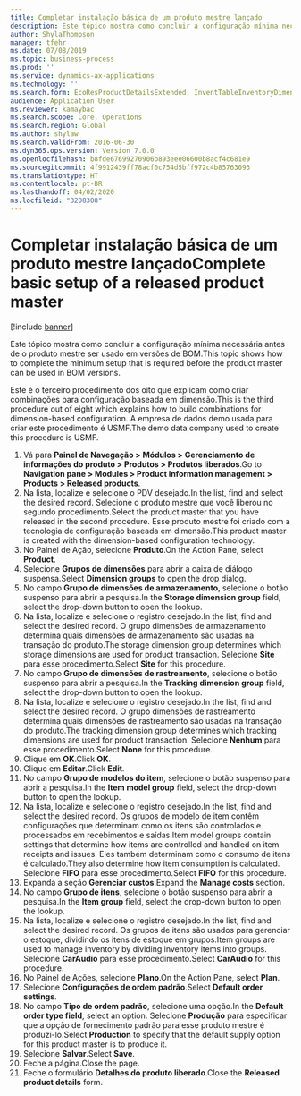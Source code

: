 ```yaml
---
title: Completar instalação básica de um produto mestre lançado
description: Este tópico mostra como concluir a configuração mínima necessária antes de o produto mestre ser usado em versões de BOM.
author: ShylaThompson
manager: tfehr
ms.date: 07/08/2019
ms.topic: business-process
ms.prod: ''
ms.service: dynamics-ax-applications
ms.technology: ''
ms.search.form: EcoResProductDetailsExtended, InventTableInventoryDimensionGroups, InventItemOrderSetup
audience: Application User
ms.reviewer: kamaybac
ms.search.scope: Core, Operations
ms.search.region: Global
ms.author: shylaw
ms.search.validFrom: 2016-06-30
ms.dyn365.ops.version: Version 7.0.0
ms.openlocfilehash: b8fde67699270906b893eee06600b8acf4c681e9
ms.sourcegitcommit: 4f9912439ff78acf0c754d5bff972c4b85763093
ms.translationtype: HT
ms.contentlocale: pt-BR
ms.lasthandoff: 04/02/2020
ms.locfileid: "3208308"
---
```

# <a name="complete-basic-setup-of-a-released-product-master"></a><span data-ttu-id="0eb76-103">Completar instalação básica de um produto mestre lançado</span><span class="sxs-lookup"><span data-stu-id="0eb76-103">Complete basic setup of a released product master</span></span>

[!include [banner](../../includes/banner.md)]

<span data-ttu-id="0eb76-104">Este tópico mostra como concluir a configuração mínima necessária antes de o produto mestre ser usado em versões de BOM.</span><span class="sxs-lookup"><span data-stu-id="0eb76-104">This topic shows how to complete the minimum setup that is required before the product master can be used in BOM versions.</span></span>

<span data-ttu-id="0eb76-105">Este é o terceiro procedimento dos oito que explicam como criar combinações para configuração baseada em dimensão.</span><span class="sxs-lookup"><span data-stu-id="0eb76-105">This is the third procedure out of eight which explains how to build combinations for dimension-based configuration.</span></span> <span data-ttu-id="0eb76-106">A empresa de dados demo usada para criar este procedimento é USMF.</span><span class="sxs-lookup"><span data-stu-id="0eb76-106">The demo data company used to create this procedure is USMF.</span></span>

1. <span data-ttu-id="0eb76-107">Vá para **Painel de Navegação > Módulos > Gerenciamento de informações do produto > Produtos > Produtos liberados**.</span><span class="sxs-lookup"><span data-stu-id="0eb76-107">Go to **Navigation pane > Modules > Product information management > Products > Released products**.</span></span>
2. <span data-ttu-id="0eb76-108">Na lista, localize e selecione o PDV desejado.</span><span class="sxs-lookup"><span data-stu-id="0eb76-108">In the list, find and select the desired record.</span></span> <span data-ttu-id="0eb76-109">Selecione o produto mestre que você liberou no segundo procedimento.</span><span class="sxs-lookup"><span data-stu-id="0eb76-109">Select the product master that you have released in the second procedure.</span></span> <span data-ttu-id="0eb76-110">Esse produto mestre foi criado com a tecnologia de configuração baseada em dimensão.</span><span class="sxs-lookup"><span data-stu-id="0eb76-110">This product master is created with the dimension-based configuration technology.</span></span>  
3. <span data-ttu-id="0eb76-111">No Painel de Ação, selecione **Produto**.</span><span class="sxs-lookup"><span data-stu-id="0eb76-111">On the Action Pane, select **Product**.</span></span>
4. <span data-ttu-id="0eb76-112">Selecione **Grupos de dimensões** para abrir a caixa de diálogo suspensa.</span><span class="sxs-lookup"><span data-stu-id="0eb76-112">Select **Dimension groups** to open the drop dialog.</span></span>
5. <span data-ttu-id="0eb76-113">No campo **Grupo de dimensões de armazenamento**, selecione o botão suspenso para abrir a pesquisa.</span><span class="sxs-lookup"><span data-stu-id="0eb76-113">In the **Storage dimension group** field, select the drop-down button to open the lookup.</span></span>
6. <span data-ttu-id="0eb76-114">Na lista, localize e selecione o registro desejado.</span><span class="sxs-lookup"><span data-stu-id="0eb76-114">In the list, find and select the desired record.</span></span> <span data-ttu-id="0eb76-115">O grupo dimensões de armazenamento determina quais dimensões de armazenamento são usadas na transação do produto.</span><span class="sxs-lookup"><span data-stu-id="0eb76-115">The storage dimension group determines which storage dimensions are used for product transaction.</span></span> <span data-ttu-id="0eb76-116">Selecione **Site** para esse procedimento.</span><span class="sxs-lookup"><span data-stu-id="0eb76-116">Select **Site** for this procedure.</span></span>  
7. <span data-ttu-id="0eb76-117">No campo **Grupo de dimensões de rastreamento**, selecione o botão suspenso para abrir a pesquisa.</span><span class="sxs-lookup"><span data-stu-id="0eb76-117">In the **Tracking dimension group** field, select the drop-down button to open the lookup.</span></span>
8. <span data-ttu-id="0eb76-118">Na lista, localize e selecione o registro desejado.</span><span class="sxs-lookup"><span data-stu-id="0eb76-118">In the list, find and select the desired record.</span></span> <span data-ttu-id="0eb76-119">O grupo dimensões de rastreamento determina quais dimensões de rastreamento são usadas na transação do produto.</span><span class="sxs-lookup"><span data-stu-id="0eb76-119">The tracking dimension group determines which tracking dimensions are used for product transaction.</span></span> <span data-ttu-id="0eb76-120">Selecione **Nenhum** para esse procedimento.</span><span class="sxs-lookup"><span data-stu-id="0eb76-120">Select **None** for this procedure.</span></span>  
9. <span data-ttu-id="0eb76-121">Clique em **OK**.</span><span class="sxs-lookup"><span data-stu-id="0eb76-121">Click **OK**.</span></span>
10. <span data-ttu-id="0eb76-122">Clique em **Editar**.</span><span class="sxs-lookup"><span data-stu-id="0eb76-122">Click **Edit**.</span></span>
11. <span data-ttu-id="0eb76-123">No campo **Grupo de modelos do item**, selecione o botão suspenso para abrir a pesquisa.</span><span class="sxs-lookup"><span data-stu-id="0eb76-123">In the **Item model group** field, select the drop-down button to open the lookup.</span></span>
12. <span data-ttu-id="0eb76-124">Na lista, localize e selecione o registro desejado.</span><span class="sxs-lookup"><span data-stu-id="0eb76-124">In the list, find and select the desired record.</span></span> <span data-ttu-id="0eb76-125">Os grupos de modelo de item contêm configurações que determinam como os itens são controlados e processados em recebimentos e saídas.</span><span class="sxs-lookup"><span data-stu-id="0eb76-125">Item model groups contain settings that determine how items are controlled and handled on item receipts and issues.</span></span> <span data-ttu-id="0eb76-126">Eles também determinam como o consumo de itens é calculado.</span><span class="sxs-lookup"><span data-stu-id="0eb76-126">They also determine how item consumption is calculated.</span></span> <span data-ttu-id="0eb76-127">Selecione **FIFO** para esse procedimento.</span><span class="sxs-lookup"><span data-stu-id="0eb76-127">Select **FIFO** for this procedure.</span></span>  
13. <span data-ttu-id="0eb76-128">Expanda a seção **Gerenciar custos**.</span><span class="sxs-lookup"><span data-stu-id="0eb76-128">Expand the **Manage costs** section.</span></span>
14. <span data-ttu-id="0eb76-129">No campo **Grupo de itens**, selecione o botão suspenso para abrir a pesquisa.</span><span class="sxs-lookup"><span data-stu-id="0eb76-129">In the **Item group** field, select the drop-down button to open the lookup.</span></span>
15. <span data-ttu-id="0eb76-130">Na lista, localize e selecione o registro desejado.</span><span class="sxs-lookup"><span data-stu-id="0eb76-130">In the list, find and select the desired record.</span></span> <span data-ttu-id="0eb76-131">Os grupos de itens são usados para gerenciar o estoque, dividindo os itens de estoque em grupos.</span><span class="sxs-lookup"><span data-stu-id="0eb76-131">Item groups are used to manage inventory by dividing inventory items into groups.</span></span> <span data-ttu-id="0eb76-132">Selecione **CarAudio** para esse procedimento.</span><span class="sxs-lookup"><span data-stu-id="0eb76-132">Select **CarAudio** for this procedure.</span></span>  
16. <span data-ttu-id="0eb76-133">No Painel de Ações, selecione **Plano**.</span><span class="sxs-lookup"><span data-stu-id="0eb76-133">On the Action Pane, select **Plan**.</span></span>
17. <span data-ttu-id="0eb76-134">Selecione **Configurações de ordem padrão**.</span><span class="sxs-lookup"><span data-stu-id="0eb76-134">Select **Default order settings**.</span></span>
18. <span data-ttu-id="0eb76-135">No campo **Tipo de ordem padrão**, selecione uma opção.</span><span class="sxs-lookup"><span data-stu-id="0eb76-135">In the **Default order type field**, select an option.</span></span> <span data-ttu-id="0eb76-136">Selecione **Produção** para especificar que a opção de fornecimento padrão para esse produto mestre é produzi-lo.</span><span class="sxs-lookup"><span data-stu-id="0eb76-136">Select **Production** to specify that the default supply option for this product master is to produce it.</span></span>  
19. <span data-ttu-id="0eb76-137">Selecione **Salvar**.</span><span class="sxs-lookup"><span data-stu-id="0eb76-137">Select **Save**.</span></span>
20. <span data-ttu-id="0eb76-138">Feche a página.</span><span class="sxs-lookup"><span data-stu-id="0eb76-138">Close the page.</span></span>
21. <span data-ttu-id="0eb76-139">Feche o formulário **Detalhes do produto liberado**.</span><span class="sxs-lookup"><span data-stu-id="0eb76-139">Close the **Released product details** form.</span></span>


